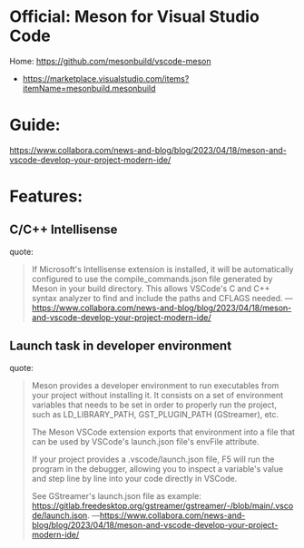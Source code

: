 # Official: Meson for Visual Studio Code
Home: https://github.com/mesonbuild/vscode-meson
- https://marketplace.visualstudio.com/items?itemName=mesonbuild.mesonbuild

# Guide:
https://www.collabora.com/news-and-blog/blog/2023/04/18/meson-and-vscode-develop-your-project-modern-ide/

# Features:
## C/C++ Intellisense
quote:
>If Microsoft's Intellisense extension is installed, it will be automatically configured to use the compile_commands.json file generated by Meson in your build directory. This allows VSCode's C and C++ syntax analyzer to find and include the paths and CFLAGS needed.
—https://www.collabora.com/news-and-blog/blog/2023/04/18/meson-and-vscode-develop-your-project-modern-ide/

## Launch task in developer environment
quote:
>Meson provides a developer environment to run executables from your project without installing it. It consists on a set of environment variables that needs to be set in order to properly run the project, such as LD_LIBRARY_PATH, GST_PLUGIN_PATH (GStreamer), etc.
>
>The Meson VSCode extension exports that environment into a file that can be used by VSCode's launch.json file's envFile attribute.
>
>If your project provides a .vscode/launch.json file, F5 will run the program in the debugger, allowing you to inspect a variable's value and step line by line into your code directly in VSCode.
>
>See GStreamer's launch.json file as example: https://gitlab.freedesktop.org/gstreamer/gstreamer/-/blob/main/.vscode/launch.json.
—https://www.collabora.com/news-and-blog/blog/2023/04/18/meson-and-vscode-develop-your-project-modern-ide/
